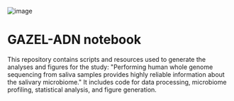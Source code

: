 ![image](logo.jpg)
# GAZEL-ADN notebook
This repository contains scripts and resources used to generate the analyses and figures for the study:  "Performing human whole genome sequencing from saliva samples provides highly reliable information about the salivary microbiome."  It includes code for data processing, microbiome profiling, statistical analysis, and figure generation.
